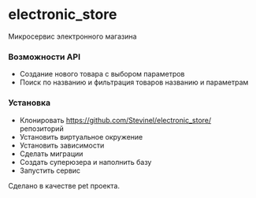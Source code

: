 # electronic_store
Микросервис электронного магазина

### Возможности API
- Создание нового товара с выбором параметров
- Поиск по названию и фильтрация товаров названию и параметрам

### Установка
- Клонировать https://github.com/Stevinel/electronic_store/ репозиторий
- Установить виртуальное окружение
- Установить зависимости
- Сделать миграции
- Создать суперюзера и наполнить базу
- Запустить сервис

Сделано в качестве pet проекта.
